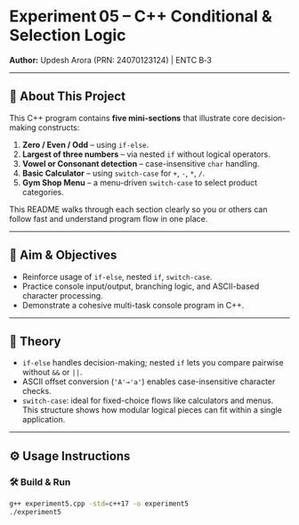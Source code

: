 # Experiment 05 – C++ Conditional & Selection Logic  
**Author:** Updesh Arora (PRN: 24070123124) | ENTC B‑3  

---

## 🧠 About This Project  
This C++ program contains **five mini-sections** that illustrate core decision-making constructs:

1. **Zero / Even / Odd** – using `if-else`.  
2. **Largest of three numbers** – via nested `if` without logical operators.  
3. **Vowel or Consonant detection** – case-insensitive `char` handling.  
4. **Basic Calculator** – using `switch-case` for `+`, `-`, `*`, `/`.  
5. **Gym Shop Menu** – a menu-driven `switch-case` to select product categories.

This README walks through each section clearly so you or others can follow fast and understand program flow in one place.

---

## 🎯 Aim & Objectives  
- Reinforce usage of `if-else`, nested `if`, `switch-case`.  
- Practice console input/output, branching logic, and ASCII-based character processing.  
- Demonstrate a cohesive multi-task console program in C++.

---

## 📖 Theory  
- `if-else` handles decision-making; nested `if` lets you compare pairwise without `&&` or `||`.  
- ASCII offset conversion (`'A'→'a'`) enables case-insensitive character checks.  
- `switch-case`: ideal for fixed-choice flows like calculators and menus.  
This structure shows how modular logical pieces can fit within a single application.

---

## ⚙️ Usage Instructions  

### 🛠 Build & Run  
```bash
g++ experiment5.cpp -std=c++17 -o experiment5
./experiment5
